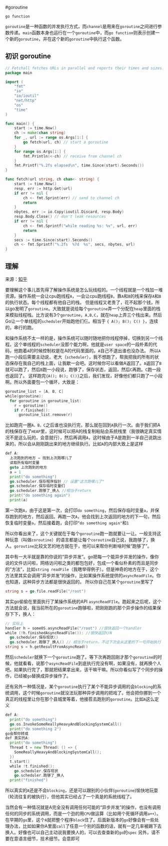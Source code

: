 #goroutine

`go function`

`goroutine`是一种函数的并发执行方式，而`channel`是用来在`goroutine`之间进行参数传递。`main`函数本身也运行在一个`goroutine`中，而`go function`则表示创建一个新的`goroutine`，并在这个新的`goroutine`中执行这个函数。

## 初识 goroutine


```go
// Fetchall fetches URLs in parallel and reports their times and sizes.
package main

import (
    "fmt"
    "io"
    "io/ioutil"
    "net/http"
    "os"
    "time"
)

func main() {
    start := time.Now()
    ch := make(chan string)
    for _, url := range os.Args[1:] {
        go fetch(url, ch) // start a goroutine
    }
    for range os.Args[1:] {
        fmt.Println(<-ch) // receive from channel ch
    }
    fmt.Printf("%.2fs elapsed\n", time.Since(start).Seconds())
}

func fetch(url string, ch chan<- string) {
    start := time.Now()
    resp, err := http.Get(url)
    if err != nil {
        ch <- fmt.Sprint(err) // send to channel ch
        return
    }
    nbytes, err := io.Copy(ioutil.Discard, resp.Body)
    resp.Body.Close() // don't leak resources
    if err != nil {
        ch <- fmt.Sprintf("while reading %s: %v", url, err)
        return
    }
    secs := time.Since(start).Seconds()
    ch <- fmt.Sprintf("%.2fs  %7d  %s", secs, nbytes, url)
}
```

## 理解

来源：[知乎](https://www.zhihu.com/question/20862617/answer/36191625)

要理解这个事儿首先得了解操作系统是怎么玩线程的。一个线程就是一个栈加一堆资源。操作系统一会让cpu跑线程`A`，一会让cpu跑线程`B`，靠`A`和`B`的栈来保存`A`和`B`的执行状态。每个线程都有他自己的栈。
但是线程又老贵了，花不起那个钱，所以go发明了`goroutine`。大致就是说给每个`goroutine`弄一个分配在`heap`里面的栈来模拟线程栈。比方说有3个`goroutine`，`A,B,C`，就在`heap`上弄三个栈出来。然后Go让一个单线程的`scheduler`开始跑他们仨。相当于 `{ A(); B(); C() }`，连续的，串行的跑。

和操作系统不太一样的是，操作系统可以随时随地把你线程停掉，切换到另一个线程。这个单线程的`scheduler`没那个能力啊，他就是`user space`的一段朴素的代码，他跑着`A`的时候控制权是在A的代码里面的。`A`自己不退出谁也没办法。
所以`A`跑一小段后需要主动说，老大（`scheduler`），我不想跑了，帮我把我的所有的状态保存在我自己的栈上面，让我歇一会吧。这时候你可以看做A返回了。`A`返回了`B`就可以跑了，然后`B`跑一小段说，跑够了，保存状态，返回，然后`C`再跑。`C`跑一段也返回了。
这样跑完`{A(); B(); C()}`之后，我们发现，好像他们都只跑了一小段啊。所以外面要包一个循环，大致是： 

```go
goroutine_list = [A, B, C]
while(goroutine):
  for goroutine in goroutine_list:
    r = goroutine()
    if r.finished():
      goroutine_list.remove(r)
```

比如跑完一圈`A，B，C`之后谁也没执行完，那么就在回到`A`执行一次。由于我们把A的栈保存在了`HEAP`里，这时候可以把A的栈复制粘贴会系统栈里（我很确定真实情况不是这么玩的，会意就行），然后再调用`A`，这时候由于A是跑到一半自己说跳出来的，所以会从刚刚跳出来的地方继续执行。比如`A`的内部大致上是这样

```go
def A:
  上次跑到的地方 = 找到上次跑哪儿了
  读取所有临时变量
  goto 上次跑到的地方
  a = 1
  print("do something")
  go.scheduler.保存程序指针 // 设置"这次跑哪儿了"
  go.scheduler.保存临时变量们
  go.scheduler.跑够了_换人 //相当于return
  print("do something again")
  print(a)
```

第一次跑`A`，由于这是第一次，会打印`do something`，然后保存临时变量`a`，并保存跑到的地方，然后返回。再跑一次`A`，他会找到上次返回的地方的下一句，然后恢复临时变量`a`，然后接着跑，会打印`“do something again"`和`1`

所以你看出来了，这个关键就在于每个`goroutine`跑一跑就要让一让。一般支持这种玩意（叫做`coroutine`）的语言都是让每个`coroutine`自己说，我跑够了，换人。`goroutine`比较文艺的地方就在于，他可以来帮你判断啥时候“跑够了”。

其中有一大半就是靠的你说的“异步并发”。go把每一个能异步并发的操作，像你说的文件访问啦，网络访问啦之类的都包包好，包成一个看似朴素的而且是同步的“方法”，比如`string readFile`（我瞎举得例子）。但是神奇的地方在于，这个方法里其实会调用“异步并发”的操作，比如某操作系统提供的`asyncReadFile`。你也知道，这种异步方法都是很快返回的。
所以你自己在某个`goroutine`里写了

```go
string s = go.file.readFile("/root")
```

其实go偷偷在里面执行了某操作系统的API `asyncReadFIle`。跑起来之后呢，这个方法就会说，我当前所在的`goroutine`跑够啦，把刚刚跑的那个异步操作的结果保存下下，换人：

```go
// 实际上
handler h = someOS.asyncReadFile("/root") //很快返回一个handler
while (!h.finishedAsyncReadFile()): //很快返回Y/N
  go.scheduler.保存现状()
  go.scheduler.跑够了_换人() // 相当于return，不过下次会从这里的下一句开始执行
string s = h.getResultFromAsyncRead()
```

然后`scheduler`就换下一个`goroutine`跑了。等下次再跑回刚才那个`goroutine`的时候，他就看看，说那个`asyncReadFile`到底执行完没有啊，如果没有，就再换个人吧。如果执行完了，那就把结果拿出来，该干嘛干嘛。所以你看似写了个同步的操作，已经被`go`替换成异步操作了。

还有另外一种情况是，某个`goroutine`执行了某个不能异步调用的会`blocking`的系统调用，这个时候`goroutine`就没法玩那种异步调用的把戏了。他会把你挪到一个真正的线程里让你在那个县城里等着，他接茬去跑别的`goroutine`。比如`A`这么定义

```go
def A:
  print("do something")
  go.os.InvokeSomeReallyHeavyAndBlockingSystemCall()
  print("do something 2")
go会帮你转成
def 真实的A:
  print("do something")
  Thread t = new Thread( () => {
    SomeReallyHeavyAndBlockingSystemCall();
  })
  t.start()
  while !t.finished():
    go.scheduler.保存现状
    go.scheduler.跑够了_换人
  print("finished")
```

所以真实的`A`还是不会`blocking`，还是可以跟别的小伙伴(`goroutine`)愉快地玩耍（轮流往复的被执行），但他其实已经占了一个真是的系统线程了。

当然会有一种情况就是A完全没有调用任何可能的“异步并发”的操作，也没有调用任何的同步的系统调用，而是一个劲的用`CPU`做运算（比如用个死循环调用`a++`）。在早期的`go`里，这个`A`就把整个程序`block`住了。后面新版本的`go`好像会有一些处理办法，比如如果你A里面`call`了任意一个别的函数的话，就有一定几率被踢下去换人。好像也可以自己主动说我要换人的，可以去查查新的`go`的`spec`
另外，请不要在意语言细节，技术细节。会意即可




